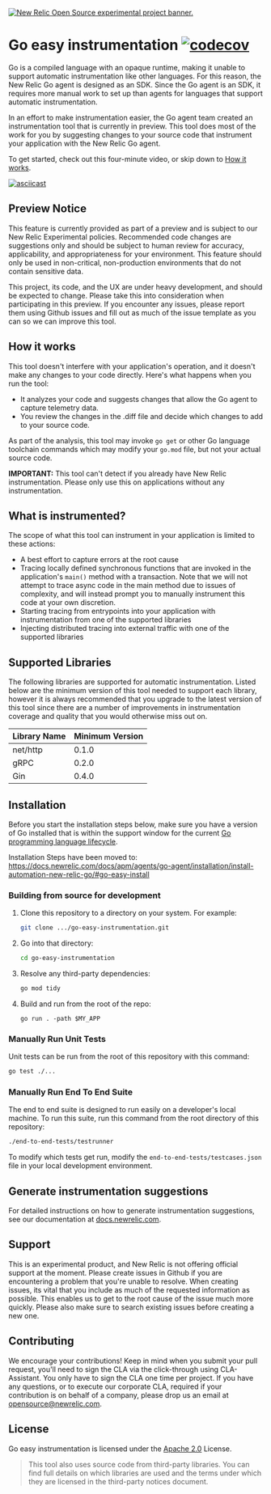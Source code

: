 <a href="https://opensource.newrelic.com/oss-category/#new-relic-experimental"><picture><source media="(prefers-color-scheme: dark)" srcset="https://github.com/newrelic/opensource-website/raw/main/src/images/categories/dark/Experimental.png"><source media="(prefers-color-scheme: light)" srcset="https://github.com/newrelic/opensource-website/raw/main/src/images/categories/Experimental.png"><img alt="New Relic Open Source experimental project banner." src="https://github.com/newrelic/opensource-website/raw/main/src/images/categories/Experimental.png"></picture></a>

# Go easy instrumentation [![codecov](https://codecov.io/gh/newrelic/go-easy-instrumentation/graph/badge.svg?token=0qFy6WGpL8)](https://codecov.io/gh/newrelic/go-easy-instrumentation)
Go is a compiled language with an opaque runtime, making it unable to support automatic instrumentation like other languages. For this reason, the New Relic Go agent is designed as an SDK. Since the Go agent is an SDK, it requires more manual work to set up than agents for languages that support automatic instrumentation.

In an effort to make instrumentation easier, the Go agent team created an instrumentation tool that is currently in preview. This tool does most of the work for you by suggesting changes to your source code that instrument your application with the New Relic Go agent.

To get started, check out this four-minute video, or skip down to [How it works](#how-it-works).

[![asciicast](https://asciinema.org/a/r0Il7o2eMiZaLKHIlew3IL2nx.svg)](https://asciinema.org/a/r0Il7o2eMiZaLKHIlew3IL2nx)

## Preview Notice

This feature is currently provided as part of a preview and is subject to our New Relic Experimental policies. Recommended code changes are suggestions only and should be subject to human review for accuracy, applicability, and appropriateness for your environment. This feature should only be used in non-critical, non-production environments that do not contain sensitive data.

This project, its code, and the UX are under heavy development, and should be expected to change. Please take this into consideration when participating in this preview. If you encounter any issues, please report them using Github issues and fill out as much of the issue template as you can so we can improve this tool.

## How it works

This tool doesn't interfere with your application's operation, and it doesn't make any changes to your code directly. Here's what happens when you run the tool:

* It analyzes your code and suggests changes that allow the Go agent to capture telemetry data. 
* You review the changes in the .diff file and decide which changes to add to your source code.

As part of the analysis, this tool may invoke `go get` or other Go language toolchain commands which may modify your `go.mod` file, but not your actual source code.

**IMPORTANT:** This tool can't detect if you already have New Relic instrumentation. Please only use this on applications without any instrumentation.

## What is instrumented?

The scope of what this tool can instrument in your application is limited to these actions:

 - A best effort to capture errors at the root cause
 - Tracing locally defined synchronous functions that are invoked in the application's `main()` method with a transaction. Note that we will not attempt to trace async code in the main method due to issues of complexity, and will instead prompt you to manually instrument this code at your own discretion.
 - Starting tracing from entrypoints into your application with instrumentation from one of the supported libraries
 - Injecting distributed tracing into external traffic with one of the supported libraries

## Supported Libraries
The following libraries are supported for automatic instrumentation. Listed below are the minimum version of this tool needed to support each library, however it is always recommended that you upgrade to the latest version of this tool since there are a number of improvements in instrumentation coverage and quality that you would otherwise miss out on.

| Library Name | Minimum Version |
| ------------ | --------- |
| net/http     | 0.1.0 |
| gRPC         | 0.2.0 |
| Gin          | 0.4.0 |

## Installation

Before you start the installation steps below, make sure you have a version of Go installed that is within the support window for the current [Go programming language lifecycle](https://endoflife.date/go).

Installation Steps have been moved to: https://docs.newrelic.com/docs/apm/agents/go-agent/installation/install-automation-new-relic-go/#go-easy-install

### Building from source for development

1. Clone this repository to a directory on your system. For example:
    ```sh
    git clone .../go-easy-instrumentation.git
    ```
2. Go into that directory:
    ```sh
    cd go-easy-instrumentation
    ```
3. Resolve any third-party dependencies:
    ```sh
    go mod tidy
    ```
4. Build and run from the root of the repo:
    ```
    go run . -path $MY_APP
    ```

### Manually Run Unit Tests
Unit tests can be run from the root of this repository with this command:
```sh
go test ./...
```

### Manually Run End To End Suite
The end to end suite is designed to run easily on a developer's local machine. To run this suite, run this command from the root directory of this repository:
```sh
./end-to-end-tests/testrunner
```

To modify which tests get run, modify the `end-to-end-tests/testcases.json` file in your local development environment. 

## Generate instrumentation suggestions

For detailed instructions on how to generate instrumentation suggestions, see our documentation at [docs.newrelic.com](https://docs/apm/agents/go-agent/installation/install-automation-new-relic-go/#generate-suggestions).

## Support
This is an experimental product, and New Relic is not offering official support at the moment. Please create issues in Github if you are encountering a problem that you're unable to resolve. When creating issues, its vital that you include as much of the requested information as possible. This enables us to get to the root cause of the issue much more quickly. Please also make sure to search existing issues before creating a new one.

## Contributing
We encourage your contributions! Keep in mind when you submit your pull request, you'll need to sign the CLA via the click-through using CLA-Assistant. You only have to sign the CLA one time per project.
If you have any questions, or to execute our corporate CLA, required if your contribution is on behalf of a company, please drop us an email at opensource@newrelic.com.


## License
Go easy instrumentation is licensed under the [Apache 2.0](http://apache.org/licenses/LICENSE-2.0.txt) License.
>This tool also uses source code from third-party libraries. You can find full details on which libraries are used and the terms under which they are licensed in the third-party notices document.

